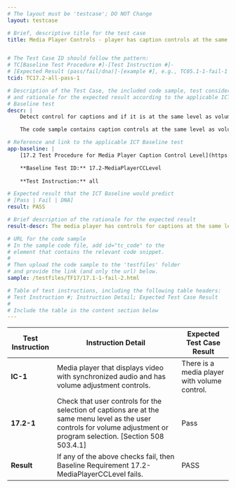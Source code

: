 ```yaml
---
# The layout must be 'testcase'; DO NOT Change
layout: testcase

# Brief, descriptive title for the test case
title: Media Player Controls - player has caption controls at the same level as volume controls


# The Test Case ID should follow the pattern: 
# TC[Baseline Test Procedure #]-[Test Instruction #]-
# [Expected Result (pass/fail/dna)]-[example #], e.g., TC05.1-1-fail-1
tcid: TC17.2-all-pass-1

# Description of the Test Case, the included code sample, test considerations,
# and rationale for the expected result according to the applicable ICT
# Baseline test
descr: | 
    Detect control for captions and if it is at the same level as volume control for the synchronized media player.

    The code sample contains caption controls at the same level as volume controls for synchronized media player. A successful test should identify a pass for Baseline 17.2-MediaPlayerCCLevel.

# Reference and link to the applicable ICT Baseline test
app-baseline: | 
    [17.2 Test Procedure for Media Player Caption Control Level](https://section508coordinators.github.io/ICTTestingBaseline/17SyncMedia.html#172-test-procedure-for-media-player-caption-control-level)

    **Baseline Test ID:** 17.2-MediaPlayerCCLevel
    
    **Test Instruction:** all

# Expected result that the ICT Baseline would predict
# [Pass | Fail | DNA]
result: PASS

# Brief description of the rationale for the expected result
result-descr: The media player has controls for captions at the same level as volume control.

# URL for the code sample
# In the sample code file, add id="tc_code" to the 
# element that contains the relevant code snippet.
#
# Then upload the code sample to the 'testfiles' folder 
# and provide the link (and only the url) below.
sample: /testfiles/TF17/17.1-1-fail-2.html

# Table of test instructions, including the following table headers: 
# Test Instruction #; Instruction Detail; Expected Test Case Result
#
# Include the table in the content section below
---
```

| Test Instruction | Instruction Detail | Expected Test Case Result |
|------------------|--------------------|---------------------------|
| **IC-1** | Media player that displays video with synchronized audio and has volume adjustment controls. | There is a media player with volume control. |
| **17.2-1** | Check that user controls for the selection of captions are at the same menu level as the user controls for volume adjustment or program selection. [Section 508 503.4.1] | Pass |
| **Result** | If any of the above checks fail, then Baseline Requirement 17.2-MediaPlayerCCLevel fails. | PASS |